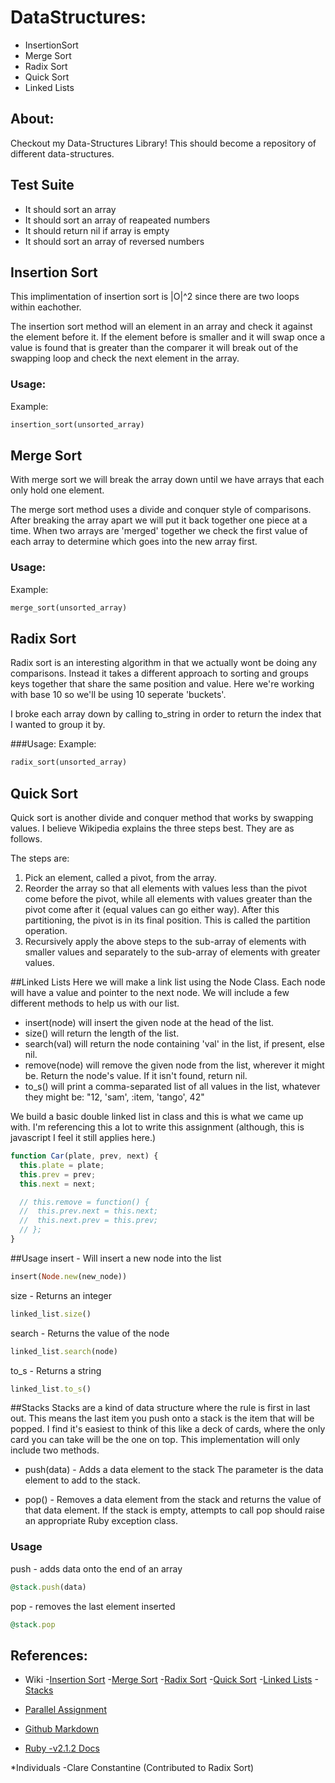 # DataStructures:
* InsertionSort
* Merge Sort
* Radix Sort
* Quick Sort
* Linked Lists

## About:
Checkout my Data-Structures Library!
This should become a repository of different data-structures.

## Test Suite
  * It should sort an array
  * It should sort an array of reapeated numbers
  * It should return nil if array is empty
  * It should sort an array of reversed numbers

## Insertion Sort
This implimentation of insertion sort is |O|^2 since there
are two loops within eachother.

The insertion sort method will an element in an array and check it
against the element before it.  If the element before is smaller and it will swap
once a value is found that is greater than the comparer it will break out of the swapping loop
and check the next element in the array.
### Usage:
  Example:
  ```Ruby
  insertion_sort(unsorted_array)
  ```

## Merge Sort
With merge sort we will break the array down until
we have arrays that each only hold one element.

The merge sort method uses a divide and conquer style of comparisons. After breaking the
array apart we will put it back together one piece at a time.  When two arrays are
'merged' together we check the first value of each array to determine which goes into the
new array first.

### Usage:
  Example:
  ```Ruby
  merge_sort(unsorted_array)
  ```

## Radix Sort
Radix sort is an interesting algorithm in that we actually wont be
doing any comparisons. Instead it takes a different approach to sorting
and groups keys together that share the same position and
value.
Here we're working with base 10 so we'll be using 10 seperate 'buckets'.

I broke each array down by calling to_string in order to return the
index that I wanted to group it by.

###Usage:
  Example:
  ```Ruby
  radix_sort(unsorted_array)
  ```

## Quick Sort
Quick sort is another divide and conquer method that works by swapping values. I believe
Wikipedia explains the three steps best.  They are as follows.

The steps are:
1. Pick an element, called a pivot, from the array.
2. Reorder the array so that all elements with values less than the pivot come before the
pivot, while all elements with values greater than the pivot come after it (equal values
can go either way). After this partitioning, the pivot is in its final position. This
is called the partition operation.
3. Recursively apply the above steps to the sub-array of elements with smaller values and separately to the sub-array of elements with greater values.

##Linked Lists
Here we will make a link list using the Node Class.  Each node will
have a value and pointer to the next node. We will include a few
different methods to help us with our list.

* insert(node) will insert the given node at the head of the list.
* size() will return the length of the list.
* search(val) will return the node containing 'val' in the list, if present, else nil.
* remove(node) will remove the given node from the list, wherever it might be. Return the node's value. If it isn't found, return nil.
* to_s() will print a comma-separated list of all values in the list, whatever they might be: "12, 'sam', :item, 'tango', 42"

We build a basic double linked list in class and this is what we came up
with.  I'm referencing this a lot to write this assignment (although,
this is javascript I feel it still applies here.)

```Javascript
function Car(plate, prev, next) {
  this.plate = plate;
  this.prev = prev;
  this.next = next;

  // this.remove = function() {
  //  this.prev.next = this.next;
  //  this.next.prev = this.prev;
  // };
}
```
##Usage
insert - Will insert a new node into the list
```Ruby
insert(Node.new(new_node))
```
size - Returns an integer
```Ruby
linked_list.size()
```
search - Returns the value of the node
```Ruby
linked_list.search(node)
```
to_s - Returns a string
```Ruby
linked_list.to_s()
```

##Stacks
Stacks are a kind of data structure where the rule is first in last out.
This means the last item you push onto a stack is the item that will be
popped.
I find it's easiest to think of this like a deck of cards, where the only
card you can take will be the one on top.
This implementation will only include two methods.

* push(data) - Adds a data element to the stack
The parameter is the data element to add to the stack.

* pop() - Removes a data element from the stack and returns the value of that data
element.  If the stack is empty, attempts to call pop should raise an appropriate
Ruby exception class.
### Usage

push - adds data onto the end of an array
```Ruby
@stack.push(data)
```

pop - removes the last element inserted
```Ruby
@stack.pop
```
## References:
* Wiki
  -[Insertion Sort](http://en.wikipedia.org/wiki/Insertion_sort)
  -[Merge Sort](http://en.wikipedia.org/wiki/Merge_sort)
  -[Radix Sort](http://en.wikipedia.org/wiki/Radix_sort)
  -[Quick Sort](http://en.wikipedia.org/wiki/Quicksort)
  -[Linked Lists](http://en.wikipedia.org/wiki/Linked_list)
  -[Stacks]('http://en.wikipedia.org/wiki/Stack_(abstract_data_type)')

* [Parallel Assignment](http://stackoverflow.com/questions/4182722/swapping-array-elements-using-parallel-assignment)

* [Github Markdown](https://help.github.com/articles/markdown-basics/)

* [Ruby -v2.1.2 Docs](http://ruby-doc.org/core-2.1.2/)

*Individuals
  -Clare Constantine (Contributed to Radix Sort)

